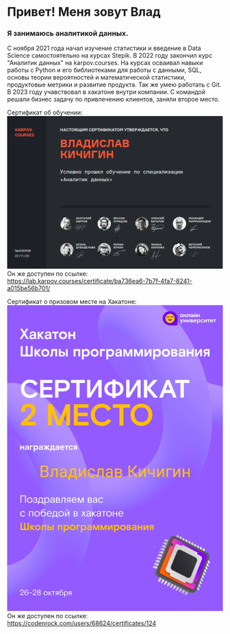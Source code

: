 # Привет! Меня зовут Влад
### Я занимаюсь аналитикой данных.

С ноября 2021 года начал изучение статистики и введение в Data Science самостоятельно на курсах Stepik. В 2022 году закончил курс "Аналитик данных" на karpov.courses.
На курсах осваивал навыки работы с Python и его библиотеками для работы с данными, SQL, основы теории вероятностей и математической статистики, продуктовые метрики и развитие продукта. Так же умею работать с Git.
В 2023 году учавствовал в хакатоне внутри компании. С командой решали бизнес задачу по привлечению клиентов, заняли второе место.

Сертификат об обучении: 
![Сертификат об обучении: ](https://raw.githubusercontent.com/VladislavKgn/VladislavKgn/main/%D0%A1%D0%B5%D1%80%D1%82%D0%B8%D1%84%D0%B8%D0%BA%D0%B0%D1%82%20karpov.courses.png)
Он же доступен по ссылке: https://lab.karpov.courses/certificate/ba736ea6-7b7f-4fa7-8241-a015be56b701/

Сертификат о призовом месте на Хакатоне: 
![Сертификат о призовом месте на Хакатоне: ](https://raw.githubusercontent.com/VladislavKgn/VladislavKgn/main/%D0%A1%D0%B5%D1%80%D1%82%D0%B8%D1%84%D0%B8%D0%BA%D0%B0%D1%82%20%D1%85%D0%B0%D0%BA%D0%B0%D1%82%D0%BE%D0%BD%20%D1%88%D0%BA%D0%BE%D0%BB%D1%8B%20%D0%BF%D1%80%D0%BE%D0%B3%D1%80%D0%B0%D0%BC%D0%BC%D0%B8%D1%80%D0%BE%D0%B2%D0%B0%D0%BD%D0%B8%D1%8F.png)
Он же доступен по ссылке: https://codenrock.com/users/68624/certificates/124
